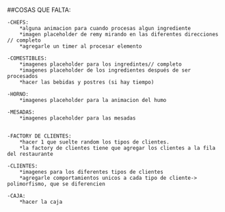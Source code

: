 ##COSAS QUE FALTA:

    -CHEFS: 
        *alguna animacion para cuando procesas algun ingrediente
        *imagen placeholder de remy mirando en las diferentes direcciones // completo 
        *agregarle un timer al procesar elemento

    -COMESTIBLES:
        *imagenes placeholder para los ingredintes// completo
        *imagenes placeholder de los ingredientes después de ser procesados
        *hacer las bebidas y postres (si hay tiempo)

    -HORNO:
        *imagenes placeholder para la animacion del humo

    -MESADAS:
        *imagenes placeholder para las mesadas


    -FACTORY DE CLIENTES:
        *hacer 1 que suelte random los tipos de clientes.
        *la factory de clientes tiene que agregar los clientes a la fila del restaurante

    -CLIENTES:
        *imagenes para los diferentes tipos de clientes
        *agregarle comportamientos unicos a cada tipo de cliente-> polimorfismo, que se diferencien 

    -CAJA:
        *hacer la caja

        
